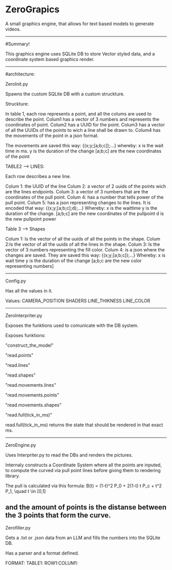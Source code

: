 # ZeroGrapics
A small graphics engine, that allows for text based models to generate videos.

---

#Summary!

This graphics engine uses SQLite DB to store Vector styled data, and a coordinate system based graphics render.

---

#architecture:

ZeroInit.py

Spawns the custom SQLite DB with a custom struckture.

Struckture:

In table 1, each row represents a point, and all the colums are used to describe the point.
Colum1 has a vector of 3 numbers and represents the coordinates of point.
Colum2 has a UUID for the point.
Colum3 has a vector of all the UUIDs of the points to wich a line shall be drawn to.
Colum4 has the movements of the point in a json format.

The movements are saved this way:
{(x;y;[a;b;c]);...}
whereby:
x is the wait time in ms.
y is the duration of the change
[a;b;c] are the new coordinates of the point


TABLE2 --> LINES:

Each row describes a new line.

Colum 1: the UUID of the line
Colum 2: a vector of 2 uuids of the points wich are the lines endpoints. 
Colum 3: a vector of 3 numbers that are the coordinates of the pull point.
Colum 4: has a number that tells power of the pull point.
Colum 5: has a json representing changes to the lines. It is encoded that way:
{(x;y;[a;b;c];d);...}
Whereby:
x is the waittime
y is the duration of the change.
[a;b;c] are the new coordinates of the pullpoint
d is the new pullpoint power


Table 3 --> Shapes

Colum 1: Is the vector of all the uuids of all the points in the shape.
Colum 2:Is the vector of all the uuids of all the lines in the shape.
Colum 3: Is the vector of 3 numbers representing the fill color.
Colum 4: is a json where the changes are saved.
They are saved this way:
{(x;y;[a;b;c]);...}
Whereby:
x is wait time
y is the duration of the change
[a;b;c are the new color representing numbers]


---

Config.py

Has all the values in it.

Values:
CAMERA_POSITION
SHADERS
LINE_THIKNESS
LINE_COLOR


---

ZeroInterpriter.py

Exposes the funktions used to comunicate with the DB system.

Exposes funktions:

"construct_the_model"

"read.points"

"read.lines"

"read.shapes"

"read.movements.lines"

"read.movements.points"

"read.movements.shapes"

"read.full(tick_in_ms)"

read.full(tick_in_ms) returns the state that should be rendered in that exact ms. 

---

ZeroEngine.py

Uses Interpriter.py to read the DBs and renders the pictures.

Internaly constructs a Coordinate System where all the points are inputed, to compute the curved via pull point lines before giving them to rendering library.

The pull is calculated via this formula: 
B(t) = (1-t)^2 P_0 + 2(1-t) t P_c + t^2 P_1, \quad t \in [0,1]

and the amount of points is the distanse between the 3 points that form the curve.
---

Zerofiller.py

Gets a .txt or .json data from an LLM and fills the numbers into the SQLite DB.

Has a parser and a format defined.

FORMAT:
TABLE1:
ROW1:COLUM1:
